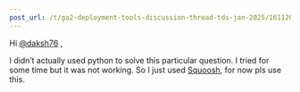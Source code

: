 ```yaml
---
post_url: /t/ga2-deployment-tools-discussion-thread-tds-jan-2025/161120/140
---
```

Hi [@daksh76](/u/daksh76) ,

I didn’t actually used python to solve this particular question. I tried for some time but it was not working. So I just used [Squoosh](https://squoosh.app/), for now pls use this.